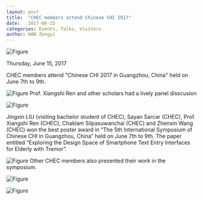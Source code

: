 ```yaml
---
layout: post
title:  "CHEC members attend Chinese CHI 2017"
date:   2017-06-15
categories: Events, Talks, Visitors
author: HAN Zengyi
---
```





![Figure](https://farm5.staticflickr.com/4219/35127719032_ddec0838d5_c.jpg)

Thursday, June 15, 2017

CHEC members attend "Chinese CHI 2017 in Guangzhou, China" held on June 7th to 9th.

![Figure](https://farm5.staticflickr.com/4243/35127720042_fb254ebc4b_c.jpg)
Prof. Xiangshi Ren and other scholars had a lively panel disscusion

![Figure](https://farm5.staticflickr.com/4261/35294213575_d415255e4e_c.jpg)

Jingxin LIU (visiting bachelor student of CHEC), Sayan Sarcar (CHEC), Prof. Xiangshi Ren (CHEC), Chaklam Silpasuwanchai (CHEC) and Zhenxin Wang (CHEC) won the best poster award in “The 5th International Symposium of Chinese CHI in Guangzhou, China” held on June 7th to 9th. The paper entitled “Exploring the Design Space of Smartphone Text Entry Interfaces for Elderly with Tremor”.

![Figure](https://farm5.staticflickr.com/4227/35253909816_e88c69f5b3_c.jpg)
Other CHEC members also presented their work in the symposium.

![Figure](https://farm1.staticflickr.com/964/42252102991_9fb475eb19_c.jpg)

![Figure](https://farm1.staticflickr.com/957/42252102011_f249437efe_c.jpg)


